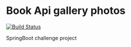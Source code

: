 # Book Api gallery photos

[![Build Status](https://travis-ci.org/elmer7186/book-api.svg?branch=develop)](https://travis-ci.org/elmer7186/book-api)

SpringBoot challenge project